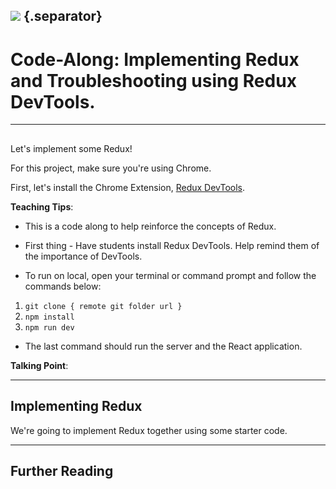 ## ![](https://s3.amazonaws.com/python-ga/images/GA_Cog_Medium_White_RGB.png) {.separator}
<h1>Code-Along: Implementing Redux and Troubleshooting using Redux DevTools.</h1>

---

##

Let's implement some Redux!

For this project, make sure you're using Chrome.

First, let's install the Chrome Extension, [Redux DevTools](https://chrome.google.com/webstore/detail/redux-devtools/lmhkpmbekcpmknklioeibfkpmmfibljd?hl=en).

<aside class="notes">

**Teaching Tips**:

- This is a code along to help reinforce the concepts of Redux.

- First thing - Have students install Redux DevTools. Help remind them of the importance of DevTools.

- To run on local, open your terminal or command prompt and follow the commands below:

1. `git clone { remote git folder url }`
2. `npm install`
3. `npm run dev`

- The last command should run the server and the React application.


**Talking Point**:


</aside>

-------

## Implementing Redux

We're going to implement Redux together using some starter code.

</aside>


---

## Further Reading
